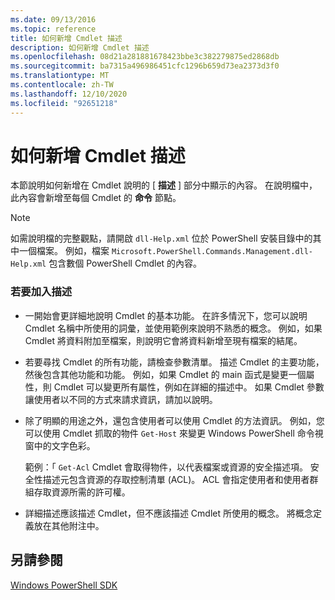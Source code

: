 ```yaml
---
ms.date: 09/13/2016
ms.topic: reference
title: 如何新增 Cmdlet 描述
description: 如何新增 Cmdlet 描述
ms.openlocfilehash: 08d21a281881678423bbe3c382279875ed2868db
ms.sourcegitcommit: ba7315a496986451cfc1296b659d73ea2373d3f0
ms.translationtype: MT
ms.contentlocale: zh-TW
ms.lasthandoff: 12/10/2020
ms.locfileid: "92651218"
---
```

# <a name="how-to-add-a-cmdlet-description"></a>如何新增 Cmdlet 描述

本節說明如何新增在 Cmdlet 說明的 [ **描述** ] 部分中顯示的內容。 在說明檔中，此內容會新增至每個 Cmdlet 的 **命令** 節點。

> [!NOTE]
> 如需說明檔的完整觀點，請開啟 `dll-Help.xml` 位於 PowerShell 安裝目錄中的其中一個檔案。 例如，檔案 `Microsoft.PowerShell.Commands.Management.dll-Help.xml` 包含數個 PowerShell Cmdlet 的內容。

### <a name="to-add-a-description"></a>若要加入描述

- 一開始會更詳細地說明 Cmdlet 的基本功能。 在許多情況下，您可以說明 Cmdlet 名稱中所使用的詞彙，並使用範例來說明不熟悉的概念。 例如，如果 Cmdlet 將資料附加至檔案，則說明它會將資料新增至現有檔案的結尾。

- 若要尋找 Cmdlet 的所有功能，請檢查參數清單。 描述 Cmdlet 的主要功能，然後包含其他功能和功能。 例如，如果 Cmdlet 的 main 函式是變更一個屬性，則 Cmdlet 可以變更所有屬性，例如在詳細的描述中。 如果 Cmdlet 參數讓使用者以不同的方式來請求資訊，請加以說明。

- 除了明顯的用途之外，還包含使用者可以使用 Cmdlet 的方法資訊。 例如，您可以使用 Cmdlet 抓取的物件 `Get-Host` 來變更 Windows PowerShell 命令視窗中的文字色彩。

  範例：「 `Get-Acl` Cmdlet 會取得物件，以代表檔案或資源的安全描述項。 安全性描述元包含資源的存取控制清單 (ACL)。 ACL 會指定使用者和使用者群組存取資源所需的許可權。

- 詳細描述應該描述 Cmdlet，但不應該描述 Cmdlet 所使用的概念。 將概念定義放在其他附注中。

## <a name="see-also"></a>另請參閱

[Windows PowerShell SDK](../windows-powershell-reference.md)
